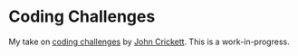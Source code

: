 # Coding Challenges

My take on [coding challenges](https://codingchallenges.fyi) by [John Crickett](https://github.com/JohnCrickett). This is a work-in-progress.
